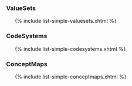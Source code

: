 ### ValueSets
<ul>
{% include list-simple-valuesets.xhtml %}
</ul>

### CodeSystems
<ul>
{% include list-simple-codesystems.xhtml %}
</ul>

### ConceptMaps
<ul>
{% include list-simple-conceptmaps.xhtml %}
</ul>
